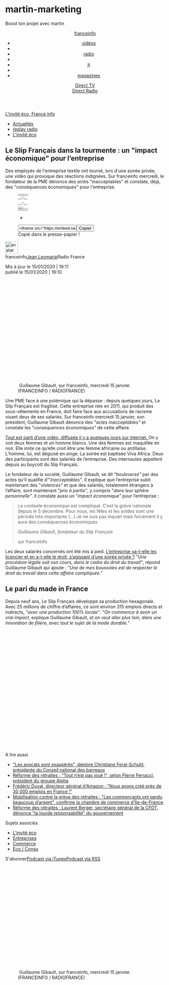 # martin-marketing
Boost ton projet avec martin
<!DOCTYPE html>
<!--[if lt IE 7]>
<html class="no-js ie ie6 lte9 lte8 lte7" lang="fr">
<![endif]-->
<!--[if IE 7]><html class="no-js ie ie7 lte9 lte8 lte7" lang="fr"> 
<![endif]-->
<!--[if IE 8]><html class="no-js ie ie8 lte9 lte8" lang="fr">
<![endif]-->
<!--[if IE 9]>
<html class="no-js ie ie9 lte9" lang="fr">
<![endif]-->
<!--[if gt IE 9]>
<html class="no-js ie" lang="fr">
<![endif]-->
<!--[if !IE]><!--><html class="no-js" lang="fr"> <!--<![endif]--><head><title>Le Slip Français dans la tourmente : un &quot;impact économique&quot; pour l’entreprise</title><meta http-equiv="pragma" content="no-cache" /><meta http-equiv="expires" content="Tue, 22 Feb 2000 12:14:57 GMT" /><meta http-equiv="refresh" content="1799" /><meta property="og:description" content="Des employés de l'entreprise textile ont tourné, lors d'une soirée privée, une vidéo qui provoque des réactions indignées. Sur franceinfo mercredi, le fondateur de la PME dénonce des actes &quot;inacceptables&quot; et constate, déjà, des &quot;conséquences économiques&quot; pour l'entreprise." /><meta property="og:title" content="Le Slip Français dans la tourmente : un &quot;impact économique&quot; pour l’entreprise" /><meta property="og:type" content="article" /><meta property="og:locale" content="fr_FR" /><meta property="og:url" content="https://www.francetvinfo.fr/replay-radio/l-interview-eco/le-slip-francais-dans-la-tourmente-un-impact-economique-pour-lentreprise_3766695.html" /><meta property="fb:app_id" content="212962698777532" /><meta property="og:site_name" content="Franceinfo" /><meta property="og:image" content="https://www.francetvinfo.fr/image/75rsyymfs-32c2/1500/843/20777583.jpg" /><meta property="og:image:width" content="1500" /><meta property="og:image:height" content="843" /><meta property="og:image:alt" content="&amp;nbsp;Guillaume Gibault, sur franceinfo, mercredi 15 janvier. (FRANCEINFO / RADIOFRANCE)" /><meta property="article:published_time" content="2020-01-15T19:10:05+01:00" /><meta property="article:modified_time" content="2020-01-15T19:11:48+01:00" /><meta property="article:tag" content="Eco / Conso" /><meta property="article:tag" content="Commerce" /><meta property="article:tag" content="Entreprises" /><meta property="twitter:card" content="summary" /><meta property="twitter:url" content="https://www.francetvinfo.fr/replay-radio/l-interview-eco/le-slip-francais-dans-la-tourmente-un-impact-economique-pour-lentreprise_3766695.html" /><meta property="twitter:title" content="Le Slip Français dans la tourmente : un &quot;impact économique&quot; pour l’entreprise" /><meta property="twitter:description" content="Des employés de l'entreprise textile ont tourné, lors d'une soirée privée, une vidéo qui provoque des réactions indignées. Sur franceinfo mercredi, le fondateur de la PME dénonce des actes &quot;inacceptables&quot; et constate, déjà, des &quot;conséquences économiques&quot; pour l'entreprise." /><meta property="twitter:image" content="https://www.francetvinfo.fr/image/75rsyymfs-ef15/908/510/20777583.jpg" /><meta property="twitter:site" content="@franceinfo" /><meta property="twitter:app:id:iphone" content="id348684697" /><meta property="twitter:app:id:googleplay" content="fr.francetv.apps.info" /><meta name="description" content="Des employés de l'entreprise textile ont tourné, lors d'une soirée privée, une vidéo qui provoque des réactions indignées. Sur franceinfo mercredi, le fondateur de la PME dénonce des actes &quot;inacceptables&quot; et constate, déjà, des &quot;conséquences économiques&quot; pour l'entreprise." /><meta name="robots" content="noarchive" />  <script>var myHash='',queryString=document.location.search;var xtref=document.referrer.replace(/[<>]/g,'').replace(/&/g,'$');myHash='xtref='+((''!=xtref)?xtref:'acc_dir');if(document.location.search&&(new RegExp("xtor=([^&]+)")).test(document.location.search)){var xtor=(new RegExp("xtor=([^&]+)")).exec(document.location.search);if(xtor){myHash=((myHash!='')?'&':'')+'xtor='+xtor[1]} console.log('document.location.search',document.location.search);var queryString=document.location.search.replace(xtor[0],'');console.log("queryString",queryString);}
myHash=(document.location.hash!='')?document.location.hash+((myHash!='')?'&'+myHash:''):'#'+myHash;(function(mobileUri){var isIpad=navigator.userAgent.match(/iPad/i)!=null,isMobile="undefined"!==typeof window.screen&&"undefined"!==typeof window.screen.width&&(768>=window.screen.width);if(isMobile&&!isIpad){window.location.href="//"+window.location.hostname.replace("www","mobile")+mobileUri}})(("/replay-radio/l-interview-eco/le-slip-francais-dans-la-tourmente-un-impact-economique-pour-lentreprise_3766695.html"+queryString+myHash));</script> <!--[if IE]><meta http-equiv="X-UA-Compatible" content="IE=edge" /><![endif]--><meta name="googlebot" content="max-snippet:300, max-image-preview:large, max-video-preview:3"><meta name="google-play-app" content="app-id=fr.francetv.apps.info"><meta name="apple-itunes-app" content="app-id=348684697" /><meta property="fb:pages" content="135112586936434" /><meta name="apple-mobile-web-app-capable" content="yes"><meta name="mobile-web-app-capable" content="yes"><link rel="apple-touch-icon" href="/skin/dist/mobile/img/pwa/launcher-57x57-e3a1c5989b.png" /><link rel="apple-touch-icon" sizes="76x76" href="/skin/dist/mobile/img/pwa/launcher-76x76-832d6cb324.png" /><link rel="apple-touch-icon" sizes="120x120" href="/skin/dist/mobile/img/pwa/launcher-120x120-ab7ecb631f.png" /><link rel="apple-touch-icon" sizes="152x152" href="/skin/dist/mobile/img/pwa/launcher-152x152-515b549801.png" /><link rel="apple-touch-icon" sizes="167x167" href="/skin/dist/mobile/img/pwa/launcher-167x167-20c362ce59.png" /><link rel="apple-touch-icon" sizes="180x180" href="/skin/dist/mobile/img/pwa/launcher-180x180-691416802f.png" /><link rel="mask-icon" href="/skin/dist/mobile/img/pwa/safari-pinned-tab-ff298684f2.svg" color="#FFC300" /><meta name="theme-color" content="#FFFFFF"><link rel="manifest" href="/manifest.webmanifest"><meta name="msapplication-TileColor" content="#414141"><meta name="msapplication-TileImage" content="/skin/dist/www/img/icn/ms/mstile-144x144-0f90c23d06.png"><meta name="msapplication-config" content="/skin/dist/www/img/icn/ms/browserconfig-251aa25ce8.xml" /><link rel="dns-prefetch" href="https://logs1238.xiti.com"><link rel="dns-prefetch" href="https://static.chartbeat.com"><link rel="dns-prefetch" href="https://a248.e.akamai.net"><link rel="alternate" href="android-app://fr.francetv.apps.info/http/francetvinfo/article/3766695" /><meta name="viewport" content="width=1240, maximum-scale=0.9"><link rel="alternate" href="https://mobile.francetvinfo.fr/replay-radio/l-interview-eco/le-slip-francais-dans-la-tourmente-un-impact-economique-pour-lentreprise_3766695.html" media="only screen and (max-width: 680px)"><link href="/skin/www/img/favicon/favicon.ico" rel="icon" type="image/png" /><link href="/skin/dist/www/css/website-style-766a77a495.css" media="screen" rel="stylesheet" type="text/css" /><link href="https://www.francetvinfo.fr/replay-radio/l-interview-eco/le-slip-francais-dans-la-tourmente-un-impact-economique-pour-lentreprise_3766695.html" rel="canonical" /><link href="/skin/dist/www/css/common/right-column-81763f9612.css" media="screen" rel="stylesheet" type="text/css" /><link href="/skin/dist/www/css/common/share-143d50bfd3.css" media="screen" rel="stylesheet" type="text/css" /><link href="https://www.francetvinfo.fr/image/75rsyymfs-ef15/908/510/20777583.jpg" rel="image_src" /><link href="/skin/dist/www/css/libs/player-france-info/player-cf94864ffa.min.css" media="screen" rel="stylesheet" type="text/css" /><link href="/skin/dist/www/css/content/global-29f2aaebc1.css" media="screen" rel="stylesheet" type="text/css" /><link href="/skin/dist/www/css/content/audio-2733ba56ba.css" media="screen" rel="stylesheet" type="text/css" /><link href="/skin/dist/www/css/header/header-aeda23ea7c.css" media="screen" rel="stylesheet" type="text/css" /><link href="/skin/dist/www/css/header/simpleHeader-61ef25158e.css" media="screen" rel="stylesheet" type="text/css" /><link href="/skin/dist/www/css/header/metanav-cab3daf7d2.css" media="screen" rel="stylesheet" type="text/css" /><link href="/skin/dist/www/css/marketing/footer_v1-0-25-90dd4a9ead.min.css" media="screen" rel="stylesheet" type="text/css" /><link
href="/skin/dist/www/css/footer/footer-2214fbcec6.css" media="screen" rel="stylesheet" type="text/css" /><link href="https://mobile.francetvinfo.fr/replay-radio/l-interview-eco/le-slip-francais-dans-la-tourmente-un-impact-economique-pour-lentreprise_3766695.amp" rel="amphtml" /><link href="/skin/dist/www/css/common/breaking-news-31b95f3a32.css" media="screen" rel="stylesheet" type="text/css" /><link href="/skin/dist/www/css/common/web-push-banner-3764e6d196.css" media="screen" rel="stylesheet" type="text/css" /> <script>(function(){("undefined"===typeof FTVi)&&(FTVi={});("undefined"===typeof FTVi.Sw)&&(FTVi.Sw={});var FTVI_PREFIX='franceinfo';var FTVI_SUFFIX='v1';FTVi.Sw.caches={recurrent:FTVI_PREFIX+'-recurrent-'+FTVI_SUFFIX,other:FTVI_PREFIX+'-other-'+FTVI_SUFFIX,history:FTVI_PREFIX+'-history-'+FTVI_SUFFIX,pages:FTVI_PREFIX+'-pages-'+FTVI_SUFFIX,pagesData:FTVI_PREFIX+'-pages-data-'+FTVI_SUFFIX,thumbnails:FTVI_PREFIX+'-thumbnails-'+FTVI_SUFFIX};FTVi.Sw.sendServiceWorkerMessage=_sendServiceWorkerMessage;if('serviceWorker'in navigator){navigator.serviceWorker.register('/sw-www.js',{scope:'/',updateViaCache:'all'}).then(function(reg){console.log('SW registered');return reg.update();}).then(function(){console.log('SW updated');return navigator.serviceWorker.ready;}).catch(function(error){console.error('Registration failed',error);});} function _sendServiceWorkerMessage(mAction,mData){if('serviceWorker'in navigator){return navigator.serviceWorker.ready.then(function(){return new Promise(function(resolve,reject){var msg_chan=new MessageChannel();msg_chan.port1.onmessage=function(event){if(event.data.error){reject(event.data.error);}else{resolve(event.data);}};if(navigator.serviceWorker.controller){return navigator.serviceWorker.controller.postMessage({action:mAction,data:mData},[msg_chan.port2]);}});});}else{return Promise.reject(new Error('_sendServiceWorkerMessage: SW not supported'));}} window.addEventListener('beforeinstallprompt',function(e){var lastTrackingPart=(FTVi&&FTVi.Content&&FTVi.Content.id)||window.location.pathname;if(typeof xt_click!=='undefined'){xt_click(this,'C','1','add-to-homescreen::print-ad::'+lastTrackingPart,'N');} e.userChoice.then(function(choiceResult){if(typeof xt_click!=='undefined'){if(choiceResult.outcome==='dismissed'){xt_click(this,'C','1','add-to-homescreen::nok-decline::'+lastTrackingPart,'N');}else{xt_click(this,'C','1','add-to-homescreen::ok-validate::'+lastTrackingPart,'N');}}});});})();</script>  <script type="text/javascript">!function(n,t,c,e,u){function r(n){try{f=n(u)}catch(n){return h=n,void i(p,n)}i(s,f)}function i(n,t){for(var c=0;c<n.length;c++)d(n[c],t);}function o(n,t){return n&&(f?d(n,f):s.push(n)),t&&(h?d(t,h):p.push(t)),l}function a(n){return o(!1,n)}function d(t,c){n.setTimeout(function(){t(c)},0)}var f,h,s=[],p=[],l={then:o,catch:a,_setup:r};n[e]=l;var v=t.createElement("script");v.src=c,v.async=!0,v.id="_uasdk",v.rel=e,t.head.appendChild(v)}(window,document,'https://web-sdk.urbanairship.com/notify/v1/ua-sdk.min.js','UA',{appKey:'i83pwt7NRzuYBxfwhb8ymw',token:'MTppODNwd3Q3TlJ6dVlCeGZ3aGI4eW13OlJfbExZaUhZZVhzQlE4N2FVRF9FcWRUY0NSN0FiTnZBYU1UdTl2N1ZhU00',vapidPublicKey:'BCZJRhweC7ACi3s60mo3I66jhq3d8Pqy2WysPOxBlXqwewwWJGqsuFJB5u-RXABN1TgXdlObUYxevH3tfL3uEWM=',websitePushId:'web.fr.franceinfo.prod',workerUrl:'/sw-www.js',});document.addEventListener('FTVi::ready',function(){UA.then(function(sdk){console.log('ua ready');sdk.addEventListener('push',function(ev){console.log('push ev',ev);console.log('push ev.push',ev.push);var libelle=(typeof ev!=='undefined'&&typeof ev.push!=='undefined'&&typeof ev.push.action!=='undefined')?FTVi.Tools.getSlugfromHref(ev.push.action['^d_a']):'other';if(typeof xt_click!=='undefined'){xt_click(this,'C','30','push-desktop::push-notification::'+libelle,'A');}})})});</script>  <script>function CustomEvent(event,params){params=params||{bubbles:false,cancelable:false,detail:undefined};var evt=document.createEvent('CustomEvent');evt.initCustomEvent(event,params.bubbles,params.cancelable,params.detail);return evt;}</script>   <script type="application/ld+json">{"@context":"http:\/\/schema.org","@type":"NewsArticle","headline":"Le Slip Fran\u00e7ais dans la tourmente\u00a0: un \"impact \u00e9conomique\" pour l\u2019entreprise","mainEntityOfPage":{"@type":"WebPage","@id":"https:\/\/www.francetvinfo.fr\/replay-radio\/l-interview-eco\/le-slip-francais-dans-la-tourmente-un-impact-economique-pour-lentreprise_3766695.html"},"image":{"@type":"ImageObject","url":"https:\/\/www.francetvinfo.fr\/image\/75rsyymfs-15a4\/1200\/450\/20777591.jpg","contentUrl":"https:\/\/www.francetvinfo.fr\/image\/75rsyymfs-15a4\/1200\/450\/20777591.jpg","width":{"@type":"QuantitativeValue","value":1200},"height":{"@type":"QuantitativeValue","value":450},"name":"&nbsp;Guillaume Gibault, sur franceinfo, mercredi 15 janvier.","author":"FRANCEINFO \/ RADIOFRANCE","datePublished":"2020-01-15T19:10:05+0100","exifData":[{"@type":"PropertyValue","name":"width","value":1657},{"@type":"PropertyValue","name":"height","value":865}]},"audio":{"@type":"AudioObject","name":"L'invit\u00e9 \u00e9co du mercredi 15 janvier 2020","duration":"PT07M30S","contentUrl":"https:\/\/media.radiofrance-podcast.net\/podcast09\/14072-15.01.2020-ITEMA_22255256-0.mp3","encodingFormat":"mp3","thumbnailUrl":"https:\/\/www.francetvinfo.fr\/image\/75rsyymfs-15a4\/1200\/450\/20777591.jpg","image":{"@type":"ImageObject","url":"https:\/\/www.francetvinfo.fr\/image\/75rsyymfs-15a4\/1200\/450\/20777591.jpg","contentUrl":"https:\/\/www.francetvinfo.fr\/image\/75rsyymfs-15a4\/1200\/450\/20777591.jpg","width":{"@type":"QuantitativeValue","value":1200},"height":{"@type":"QuantitativeValue","value":450},"name":"&nbsp;Guillaume Gibault, sur franceinfo, mercredi 15 janvier.","author":"FRANCEINFO \/ RADIOFRANCE","datePublished":"2020-01-15T19:10:05+0100","exifData":[{"@type":"PropertyValue","name":"width","value":1657},{"@type":"PropertyValue","name":"height","value":865}]}},"author":[{"@type":"Person","jobTitle":"journaliste","givenName":"France ","familyName":"Info","name":"franceinfo","image":{"@type":"ImageObject","url":"\/skin\/dist\/www\/img\/avatar\/francetv-info-f3891f72e2.png","contentUrl":"\/skin\/dist\/www\/img\/avatar\/francetv-info-f3891f72e2.png","width":{"@type":"QuantitativeValue","value":120},"height":{"@type":"QuantitativeValue","value":120}}},{"@type":"Person","jobTitle":"journaliste","givenName":"Jean ","familyName":"Leymarie","name":"Jean Leymarie"}],"keywords":"Eco \/ Conso, Commerce, Entreprises","wordcount":385,"url":"https:\/\/www.francetvinfo.fr\/replay-radio\/l-interview-eco\/le-slip-francais-dans-la-tourmente-un-impact-economique-pour-lentreprise_3766695.html","datePublished":"2020-01-15T19:10:05+0100","dateModified":"2020-01-15T19:11:48+0100","description":"Des employ\u00e9s de l'entreprise textile ont tourn\u00e9, lors d'une soir\u00e9e priv\u00e9e, une vid\u00e9o qui provoque des r\u00e9actions indign\u00e9es. Sur franceinfo mercredi, le fondateur de la PME d\u00e9nonce des actes \"inacceptables\" et constate, d\u00e9j\u00e0, des \"cons\u00e9quences \u00e9conomiques\" pour l'entreprise.","articleBody":"Une PME face \u00e0 une pol\u00e9mique qui la d\u00e9passe : depuis quelques jours, Le Slip Fran\u00e7ais est fragilis\u00e9. Cette entreprise n\u00e9e en 2011, qui produit des sous-v\u00eatements en France, doit faire face aux accusations de racisme visant deux de ses salari\u00e9s. Sur franceinfo mercredi 15 janvier, son pr\u00e9sident, Guillaume Gibault d\u00e9nonce des \"actes inacceptables\"\u00a0et constate les \"cons\u00e9quences \u00e9conomiques\"\u00a0de cette affaire.Tout est parti d\u2019une vid\u00e9o, diffus\u00e9e il y a quelques jours sur internet. On y voit deux femmes et un homme blancs. Une des femmes est maquill\u00e9e en noir. Elle imite ce qu\u2019elle croit \u00eatre une femme africaine ou antillaise. L\u2019homme, lui, est d\u00e9guis\u00e9 en singe. La soir\u00e9e est baptis\u00e9e Viva Africa. Deux des participants sont des salari\u00e9s de l\u2019entreprise. Des internautes appellent depuis au boycott du Slip Fran\u00e7ais. \u00a0Le fondateur de la soci\u00e9t\u00e9, Guillaume Gibault, se dit \"boulevers\u00e9\"\u00a0par des actes qu\u2019il qualifie d\u2019\"inacceptables\". Il explique que l\u2019entreprise subit maintenant des \"violences\"\u00a0et que des salari\u00e9s, totalement \u00e9trangers \u00e0 l\u2019affaire, sont maintenant \"pris \u00e0 partie\", y compris \"dans leur sph\u00e8re personnelle\". Il constate aussi un \"impact \u00e9conomique\"\u00a0pour l\u2019entreprise\u00a0:\u00a0Le contexte \u00e9conomique est compliqu\u00e9. C\u2019est la gr\u00e8ve nationale depuis le 5 d\u00e9cembre. Pour nous, les f\u00eates et les soldes sont une p\u00e9riode tr\u00e8s importante (\u2026) Je ne suis pas inquiet mais forc\u00e9ment il y aura des cons\u00e9quences \u00e9conomiquesGuillaume Gibault, fondateur du Slip Fran\u00e7aissur franceinfoLes deux salari\u00e9s concern\u00e9s ont \u00e9t\u00e9 mis \u00e0 pied. L\u2019entreprise va-t-elle les licencier et en a-t-elle le droit, s\u2019agissant d\u2019une soir\u00e9e priv\u00e9e\u00a0? \"Une proc\u00e9dure l\u00e9gale suit son cours, dans le cadre du droit du travail\", r\u00e9pond Guillaume Gibault qui ajoute\u00a0: \"Une de mes boussoles est de respecter le droit du travail dans cette affaire compliqu\u00e9e.\"Le pari du made in France \u00a0Depuis neuf ans, Le Slip Fran\u00e7ais d\u00e9veloppe sa production hexagonale. Avec 25\u00a0millions de chiffre d\u2019affaires, ce sont environ 315\u00a0emplois directs et indirects, \"avec une production 100% locale\". \"On commence \u00e0 avoir un vrai impact, explique Guillaume Gibault,\u00a0et on veut aller plus loin, dans une innovation de fili\u00e8re, avec tout le sujet de la mode durable.\"\u00a0","publisher":{"@type":"Organization","name":"Franceinfo","logo":{"@type":"ImageObject","url":"https:\/\/www.francetvinfo.fr\/skin\/www\/img\/lgo\/logo.png","contentUrl":"https:\/\/www.francetvinfo.fr\/skin\/www\/img\/lgo\/logo.png","width":{"@type":"QuantitativeValue","value":297},"height":{"@type":"QuantitativeValue","value":45}},"sameAs":["https:\/\/www.facebook.com\/franceinfo","https:\/\/twitter.com\/franceinfo","https:\/\/www.youtube.com\/user\/franceinfo","https:\/\/www.instagram.com\/franceinfo\/","https:\/\/www.snapchat.com\/add\/franceinfo"]}}</script> </head><body
id="article"><nav class="metanav"></nav><header id="pageHeader" class="miniHeader"><div class="container clearfix"><a class="fleft logo" 				onclick="FTVi.countClick('header::logo');" 				href="/">franceinfo</a><div class="fright"><nav id="contentMenu" role="navigation"><ul><li><a onclick="FTVi.countClick('header::videos');"             href="/images/videos/">vidéos</a></li><li class="separator" aria-hidden="true"></li><li><a onclick="FTVi.countClick('header::radio');"             href="/replay-radio/">radio</a></li><li class="separator" aria-hidden="true"></li><li><a onclick="FTVi.countClick('header::jt');"   					href="/replay-jt/">jt</a></li><li class="separator" aria-hidden="true"></li><li><a onclick="FTVi.countClick('header::magazine');"   					href="/replay-magazine/">magazines</a></li></ul></nav><section class="direct-tv"><a onclick="FTVi.countClick('header::direct-tv');" href="/en-direct/tv.html"><i></i><span>Direct TV</span></a></section><section class="direct-radio"><a onclick="FTVi.countClick('header::direct-radio');" href="/en-direct/radio.html"><i></i><span>Direct Radio</span></a></section><section class="menu"><i class="chevron"></i></section></div></div><nav id="topMenu" role="navigation" class="" style="display:none;"><ul><li class="home"><a href="/" onclick="FTVi.countClick('header::nav::accueil');">Accueil</a></li><li id="menu-politique" class="has-submenu"><a href="/politique/" onclick="FTVi.countClick('header::nav::politique');">politique</a></li><li id="menu-faits-divers" class="has-submenu"><a href="/faits-divers/" onclick="FTVi.countClick('header::nav::faits-divers');">faits-divers</a></li><li id="menu-societe" class="has-submenu"><a href="/societe/" onclick="FTVi.countClick('header::nav::societe');">société</a></li><li id="menu-economie" class="has-submenu"><a href="/economie/" onclick="FTVi.countClick('header::nav::eco-conso');">éco/conso</a></li><li id="menu-monde" class="has-submenu"><a href="/monde/" onclick="FTVi.countClick('header::nav::monde');">monde</a></li><li id="menu-culture" class="has-submenu"><a href="/culture/" onclick="FTVi.countClick('header::nav::culture');">culture</a></li><li id="menu-sports" class="has-submenu"><a href="/sports/" onclick="FTVi.countClick('header::nav::sports');">sports</a></li><li id="menu-sante" class="has-submenu"><a href="/sante/" onclick="FTVi.countClick('header::nav::sante');">santé</a></li><li id="menu-sciences" class="has-submenu"><a href="/sciences/" onclick="FTVi.countClick('header::nav::sciences');">sciences</a></li><li id="menu-internet" class="has-submenu"><a href="/internet/" onclick="FTVi.countClick('header::nav::tech-web');">tech/web</a></li><li id="menu-monde-environnement" class="has-submenu"><a href="/monde/environnement/" onclick="FTVi.countClick('header::nav::environnement');">environnement</a></li><li id="menu-meteo" class="has-submenu"><a href="/meteo/" onclick="FTVi.countClick('header::nav::meteo');">météo</a></li><li id="menu-vrai-ou-fake" class="has-submenu"><a href="/vrai-ou-fake/" onclick="FTVi.countClick('header::nav::vrai-ou-fake');">vrai ou fake</a></li><li id="menu-en-direct"><a href="/en-direct/" onclick="FTVi.countClick('header::nav::en-direct');">Le live</a></li></ul></nav></header> <script>document.addEventListener('FTVi::ready',function(){FTVi.Html.genererNav();});</script> <script>document.addEventListener('FTVi::ready',function(){$('#pageHeader .menu').click(function(){$('#topMenu').slideToggle('slow',function(){});$('#pageHeader .menu').toggleClass('open');});});</script> <script>document.addEventListener('FTVi::ready',function(){FTVi.Conf.setContent({type:"audio",id:3766695,title:"Le Slip Français dans la tourmente : un \"impact économique\" pour l’entreprise",otherTitle:"",author:"franceinfo, Jean Leymarie, 6, 6-1",topics:"Eco / Conso, Commerce, Entreprises"});});</script> <a href="/replay-radio/l-interview-eco/"><span id="sub-header" class="header-magazine hd-l-interview-eco">L'invité éco, France info</span></a><div class="pub-gigaban" id="dfp_top"></div> <script>(function(){var marginByClass={'pub-gigaban':'30px auto 25px auto','pub-pave':'0px 0px 30px 0px'};var pubBlock=document.getElementById('dfp_top');var loopNumber=0;var timer=setInterval(function(){var stopLoop=(loopNumber>=5);if(pubBlock.clientHeight>=20){pubBlock.style.margin=marginByClass[pubBlock.className];pubBlock.insertAdjacentHTML('beforeend','<span class="icn_pub"></span>');stopLoop=true;}
if(stopLoop){clearInterval(timer);} loopNumber++;},500);})();</script><div class="container content"><nav class="breadcrumb"><ul><li><a href="/"  onclick="FTVi.countClick('breadcrumb');"  >Actualités</a></li><li><a href="/replay-radio/"  onclick="FTVi.countClick('breadcrumb');"  >replay radio</a></li><li><a href="/replay-radio/l-interview-eco/"  onclick="FTVi.countClick('breadcrumb');"  >L'invité éco</a></li></ul></nav> <script type="application/ld+json">{"@context":"http:\/\/schema.org","@type":"BreadcrumbList","itemListElement":[{"@type":"ListItem","position":1,"item":{"@id":"https:\/\/www.francetvinfo.fr\/replay-radio","name":"replay radio"}},{"@type":"ListItem","position":2,"item":{"@id":"https:\/\/www.francetvinfo.fr\/replay-radio\/l-interview-eco","name":"L'invit\u00e9 \u00e9co"}}]}</script> <article class="content-audio"><h1>Le Slip Français dans la tourmente : un "impact économique" pour l’entreprise</h1><p class="chapo" >Des employés de l'entreprise textile ont tourné, lors d'une soirée privée, une vidéo qui provoque des réactions indignées. Sur franceinfo mercredi, le fondateur de la PME dénonce des actes "inacceptables" et constate, déjà, des "conséquences économiques" pour l'entreprise.</p><div class="left-wrapper"><figure><div class="audio-player-container audio-playerinline-container"><div class="player-wrapper"><div id="player-audio-id-5e21e05765989" class="player-selector" data-start-time="1579107090"               data-end-time="1579107540"               data-emission-business-reference="22955"               data-expression-uuid="281e0236-28f5-4536-a520-aa442a27e94c"               data-diffusion-path="https://www.francetvinfo.fr/replay-radio/l-interview-eco/le-slip-francais-dans-la-tourmente-un-impact-economique-pour-lentreprise_3766695.html" data-emission-title="L&#039;invité éco" data-diffusion-title="Le Slip Français dans la tourmente : un &quot;impact économique&quot; pour l’entreprise" data-clip-type="reecoute" data-url="https://media.radiofrance-podcast.net/podcast09/14072-15.01.2020-ITEMA_22255256-0.mp3" data-is-aod="1" ></div></div><div class="audio-player-bar"><div class="audio-playercomponent"><div class="audio-spinner hidden"></div><button class="audio-play-cta" title="Lecture"></button><button class="audio-pause-cta hidden" title="Pause"></button></div><div class=audio-wrapper-component><div class="audio-playercomponent audio-time-elapsed">--'--</div><div class="audio-playercomponent"><div class="audio-progress-bar"><div class="audio-bar"><div href="" class="audio-handler"></div></div></div></div><div class="audio-playercomponent remaining-time audio-time-remaining">--'--</div></div><div class="audio-playercomponent audio-sharer-action"><div class="module volume"><button class="audio-updown"><span class="icon-updown"></span></button><div class="menu"><div class="pit"><div class="bar"></div></div><button type="button" class="deactivate-sound" title="Désactiver le son"><span class="icon-mute"></span></button><button type="button" class="activate-sound hidden" title="Activer le son"><span class="icon-unmute"></span></button></div></div><ul class="audio-share"><li class="audio-share-link"><span class="audio-switch" title="Exporter le direct"></span></li></ul></div></div><div class="copy-player"><div class="copy-player-content"><input title="Copier l'iframe" class="player-share-input" value='<iframe src="https://embed.radiofrance.fr/franceinfo/player/direct" width="530" height="100%" frameborder="0" scrolling="no"></iframe>' /><button class="copy-player-btn" data-clipboard-target=".player-share-input">Copier</button><span class="close audio-share-close"></span><div class="tooltip"><span class="tooltiptext">Copié dans le presse-papier !</span></div></div></div></div> <script>window.xtcoreScriptLocation="/skin/www/js/libs/xiti/4.5.8/xtcore.js";document.addEventListener('lazyloadlight::ready',function(){FTVi.lazyLoadLight([FTVi.Conf.playerFranceInfo.js],function(){window.PlayerParameters.init({name:xtpage,xtsite:xtsite,xtn2:xtn2,xitiLocalisation:'int'});});});</script> </figure><aside class="col-left"><div
class="author-wrapper"><span class="avatar"><img src="/skin/dist/www/img/avatar/francetv-info-f3891f72e2.png" alt="avatar" width="40" height="40" border="0" class="avatar"></span><div class="authors-list"><span class="author">franceinfo</span><a onclick="FTVi.countClick('author');" href="/journaliste/jean-leymarie" class="author" target="_self" >Jean Leymarie</a><span class="group">Radio France</span></div></div><p class="publish-date"> Mis à jour le <time datetime="2020-01-15T19:11:48+01:00">15/01/2020 | 19:11</time><br>publié le <time datetime="2020-01-15T19:10:05+01:00">15/01/2020 | 19:10</time></p></aside><div id="col-middle" class="text"><figure id="image_3594089"><img botag="CMS-IMAGE_3594089" src="data:image/gif;base64,R0lGODlhAQABAAAAACH5BAEKAAEALAAAAAABAAEAAAICTAEAOw==" alt="&amp;nbsp;Guillaume Gibault, sur franceinfo, mercredi 15 janvier." title=" Guillaume Gibault, sur franceinfo, mercredi 15 janvier. | FRANCEINFO / RADIOFRANCE" class="b-lazy" width="580px" height="326px" data-src="/image/75rsyymfs-7476/580/326/20777589.jpg"><figcaption>&nbsp;Guillaume Gibault, sur franceinfo, mercredi 15 janvier. (FRANCEINFO / RADIOFRANCE)</figcaption></figure><p>Une PME face à une polémique qui la dépasse : depuis quelques jours, Le Slip Français est fragilisé. Cette entreprise née en 2011, qui produit des sous-vêtements en France, doit faire face aux accusations de racisme visant deux de ses salariés. Sur franceinfo mercredi 15 janvier, son président, Guillaume Gibault dénonce des "<i>actes inacceptables"&nbsp;</i>et constate les "<i>conséquences économiques"</i>&nbsp;de cette affaire.</p><p><a href="https://www.francetvinfo.fr/internet/reseaux-sociaux/une-video-montrant-des-employes-du-slip-francais-grimes-en-noir-suscite-l-indignation_3769807.html">Tout est parti d’une vidéo, diffusée il y a quelques jours sur internet. </a>On y voit deux femmes et un homme blancs. Une des femmes est maquillée en noir. Elle imite ce qu’elle croit être une femme africaine ou antillaise. L’homme, lui, est déguisé en singe. La soirée est baptisée Viva Africa. Deux des participants sont des salariés de l’entreprise. Des internautes appellent depuis au boycott du Slip Français. &nbsp;</p><p>Le fondateur de la société, Guillaume Gibault, se dit "<i>bouleversé"&nbsp;</i>par des actes qu’il qualifie d’"<i>inacceptables"</i>. Il explique que l’entreprise subit maintenant des "<em>violences"</em>&nbsp;et que des salariés, totalement étrangers à l’affaire, sont maintenant "<em>pris à partie"</em>, y compris "<em>dans leur sphère personnelle"</em>. Il constate aussi un "<i>impact économique"</i>&nbsp;pour l’entreprise&nbsp;:&nbsp;</p><blockquote class="ftvi_content_quote"><p class="ftvi_citation_quote">Le contexte économique est compliqué. C’est la grève nationale depuis le 5 décembre. Pour nous, les fêtes et les soldes sont une période très importante (…) Je ne suis pas inquiet mais forcément il y aura des conséquences économiques</p><div><cite class="ftvi_citation_author">Guillaume Gibault, fondateur du Slip Français</cite><p class="ftvi_citation_source">sur franceinfo</p></div></blockquote><p>Les deux salariés concernés ont été mis à pied. <a href="/replay-radio/c-est-mon-boulot/video-de-blackface-un-employeur-peut-il-sanctionner-un-salarie-pour-ce-qu-il-fait-dans-la-vie-privee_3758297.html">L’entreprise va-t-elle les licencier et en a-t-elle le droit, s’agissant d’une soirée privée&nbsp;?</a> "<i>Une procédure légale suit son cours, dans le cadre du droit du travail"</i>, répond Guillaume Gibault qui ajoute&nbsp;: "<i>Une de mes boussoles est de respecter le droit du travail dans cette affaire compliquée."</i></p><h2 class="subheader">Le pari du made in France &nbsp;</h2><p>Depuis neuf ans, Le Slip Français développe sa production hexagonale. Avec 25&nbsp;millions de chiffre d’affaires, ce sont environ 315&nbsp;emplois directs et indirects, "<i>avec une production 100% locale"</i>. "<i>On commence à avoir un vrai impact</i>, explique Guillaume Gibault,&nbsp;<i>et on veut aller plus loin, dans une innovation de filière, avec tout le sujet de la mode durable."&nbsp;</i></p><p><iframe
frameborder="0" width="100%" height="370" src="data:image/gif;base64,R0lGODlhAQABAAAAACH5BAEKAAEALAAAAAABAAEAAAICTAEAOw==" data-src="https://www.dailymotion.com/embed/video/x7qlo1h" class="b-lazy" allowfullscreen="" allow="autoplay"></iframe></p><aside class="a-lire-aussi"><span class="title">A lire aussi</span><ul><li><a href="/replay-radio/l-interview-eco/les-avocats-sont-exasperes-deplore-christiane-feral-schuhl-presidente-du-conseil-national-des-barreaux_3767393.html" onclick="FTVi.countClick('a-lire-aussi::le-slip-francais-dans-la-tourmente-un-impact-economique-pour-lentreprise_3766695::les-avocats-sont-exasperes-deplore-christiane-feral-schuhl-presidente-du-conseil-national-des-barreaux_3767393')">"Les avocats sont exaspérés", déplore Christiane Feral-Schuhl, présidente du Conseil national des barreaux</a></li><li><a href="/replay-radio/l-interview-eco/reforme-des-retraites-tout-nest-pas-joue-selon-pierre-ferracci-president-du-groupe-alpha_3765579.html" onclick="FTVi.countClick('a-lire-aussi::le-slip-francais-dans-la-tourmente-un-impact-economique-pour-lentreprise_3766695::reforme-des-retraites-tout-nest-pas-joue-selon-pierre-ferracci-president-du-groupe-alpha_3765579')">Réforme des retraites : "Tout n’est pas joué !", selon Pierre Ferracci, président du groupe Alpha</a></li><li><a href="/replay-radio/l-interview-eco/frederic-duval-directeur-general-d-amazon-nous-avons-cree-pres-de-30-000-emplois-en-france_3764479.html" onclick="FTVi.countClick('a-lire-aussi::le-slip-francais-dans-la-tourmente-un-impact-economique-pour-lentreprise_3766695::frederic-duval-directeur-general-d-amazon-nous-avons-cree-pres-de-30-000-emplois-en-france_3764479')">Frédéric Duval, directeur général d'Amazon : "Nous avons créé près de 30 000 emplois en France !"</a></li><li><a href="/replay-radio/l-interview-eco/mobilisation-contre-la-greve-des-retraites-les-commercants-ont-perdu-beaucoup-dargent-confirme-la-chambre-de-commerce-dile-de-france_3760509.html" onclick="FTVi.countClick('a-lire-aussi::le-slip-francais-dans-la-tourmente-un-impact-economique-pour-lentreprise_3766695::mobilisation-contre-la-greve-des-retraites-les-commercants-ont-perdu-beaucoup-dargent-confirme-la-chambre-de-commerce-dile-de-france_3760509')">Mobilisation contre la grève des retraites : "Les commerçants ont perdu beaucoup d’argent", confirme la chambre de commerce d’Île-de-France</a></li><li><a href="/replay-radio/l-interview-eco/reforme-des-retraites-laurent-berger-secretaire-general-de-la-cfdt-denonce-la-lourde-responsabilite-du-gouvernement_3758289.html" onclick="FTVi.countClick('a-lire-aussi::le-slip-francais-dans-la-tourmente-un-impact-economique-pour-lentreprise_3766695::reforme-des-retraites-laurent-berger-secretaire-general-de-la-cfdt-denonce-la-lourde-responsabilite-du-gouvernement_3758289')">Réforme des retraites : Laurent Berger, secrétaire général de la CFDT, dénonce "la lourde responsabilité" du gouvernement</a></li></ul></aside><aside class="tags"><span class="title">Sujets associés</span><ul><li><a rel="tag" href="/replay-radio/l-interview-eco/"  onclick="FTVi.countClick('taxonomy');" >L'invité éco</a></li><li><a rel="tag" href="/economie/entreprises/"  onclick="FTVi.countClick('taxonomy');" >Entreprises</a></li><li><a rel="tag" href="/economie/commerce/"  onclick="FTVi.countClick('taxonomy');" >Commerce</a></li><li><a rel="tag" href="/economie/"  onclick="FTVi.countClick('taxonomy');" >Eco / Conso</a></li></ul></aside></div></div><aside id="rightColumn" class="col-right"><div id="rightColumn_0"><div class="pub-pave" id="dfp_middle"></div> <script>(function(){var marginByClass={'pub-gigaban':'30px auto 25px auto','pub-pave':'0px 0px 30px 0px'};var pubBlock=document.getElementById('dfp_middle');var loopNumber=0;var timer=setInterval(function(){var stopLoop=(loopNumber>=5);if(pubBlock.clientHeight>=20){pubBlock.style.margin=marginByClass[pubBlock.className];pubBlock.insertAdjacentHTML('beforeend','<span class="icn_pub"></span>');stopLoop=true;} if(stopLoop){clearInterval(timer);} loopNumber++;},500);})();</script></div><div id="rightColumn_1"><aside class="franceinfo-links">
<span class="header">S'abonner</span><a class="btn itunes" target="_blank" href="https://itunes.apple.com/fr/podcast/linterview-eco/id915034892?mt=2&uo=4"><i></i>Podcast via iTunes</a><a class="btn rss" href="http://radiofrance-podcast.net/podcast09/rss_14072.xml"><i></i>Podcast via RSS</a></aside></div></aside> <script>document.addEventListener('FTVi::ready',function(){window.onAreaVisible($('.container .col-right, #rightColumn'),function(){FTVi.RightColumn.loadBlocks([{"action":["block-pub","right-column","www",{"position":"middle"}]},{"action":["block-program-social-franceinfo","taxonomy","www",{"parameters":"{\"podcast\":\"http:\\\/\\\/radiofrance-podcast.net\\\/podcast09\\\/rss_14072.xml\",\"itune\":\"https:\\\/\\\/itunes.apple.com\\\/fr\\\/podcast\\\/linterview-eco\\\/id915034892?mt=2&uo=4\",\"presenter\":\"Jean Leymarie\",\"schedule\":\"Du lundi au vendredi \\u00e0 17h51\",\"capsuleFormatter\":{\"name\":\"byDiffusion\"},\"persister\":{\"name\":\"diffusion\"},\"provider\":{\"name\":\"diffusion\",\"importer\":{\"name\":\"default\",\"showId\":\"67ebcfd4-b410-44e8-84d0-faf1f06cf2ad\",\"streamUrl\":\"https:\\\/\\\/api.radiofrance.fr\\\/v1\\\/shows\\\/67ebcfd4-b410-44e8-84d0-faf1f06cf2ad\\\/diffusions?include=steps&include=manifestations&page[limit]=14\",\"headers\":[{\"X-Token\":\"34584568-c091-42d1-954e-570ddc06fda5\"}],\"parser\":{\"name\":\"diffusion\"}}}}"}]},{"url":"https:\/\/www.francetvinfo.fr\/esi\/www\/content\/block-top-contents\/","callback":"blockTopContents"}],1);},0);});</script> <div id="topCallImage"><figure id="image_3594089"><img botag="CMS-IMAGE_3594089" src="data:image/gif;base64,R0lGODlhAQABAAAAACH5BAEKAAEALAAAAAABAAEAAAICTAEAOw==" alt="&amp;nbsp;Guillaume Gibault, sur franceinfo, mercredi 15 janvier." title=" Guillaume Gibault, sur franceinfo, mercredi 15 janvier. | FRANCEINFO / RADIOFRANCE" class="b-lazy" width="580px" height="326px" data-src="/image/75rsyymfs-7476/580/326/20777589.jpg"><figcaption>&nbsp;Guillaume Gibault, sur franceinfo, mercredi 15 janvier. (FRANCEINFO / RADIOFRANCE)</figcaption></figure></div> <script type="text/javascript">document.getElementById("topCallImage").remove();</script> </article></div> <script>document.addEventListener('FTVi::Content::ready',function(){window.onAreaVisible($('#col-middle'),function(){FTVi.Content.loadAudio();},5);});</script> <div id="fb-root"></div>  <script src="/script/conf.js" defer></script> <script type="text/javascript" src="/skin/dist/www/js/libs/blazy/blazy-44701cfb00.min.js" defer="defer"></script><script type="text/javascript" src="/skin/dist/www/js/libs/jquery/core/jquery_3-3-1-a09e13ee94.min.js" defer="defer"></script><script type="text/javascript" src="/skin/dist/www/js/libs/underscore/underscore-min-543feb1eca.js" defer="defer"></script><script type="text/javascript" src="/skin/dist/www/js/libs/underscore/underscore-object-selectors-88dbbdddbe.js" defer="defer"></script><script type="text/javascript" src="/skin/dist/www/js/libs/onareavisible/onareavisible-72c236886c.min.js" defer="defer"></script><script type="text/javascript" src="/skin/dist/www/js/commun-503d4aee8f.js" defer="defer"></script><script type="text/javascript" src="/skin/dist/www/js/offline-fe47cec46d.js" defer="defer"></script><script type="text/javascript" src="/skin/dist/www/js/common/newsletter-8b17e94187.js" defer="defer"></script><script type="text/javascript" src="/skin/dist/www/js/common/social-b0e22b4dc1.js" defer="defer"></script><script type="text/javascript" src="/skin/dist/www/js/common/popin-2f602daffe.js" defer="defer"></script><script type="text/javascript" src="/skin/dist/www/js/auth-2e7ed16167.js" defer="defer"></script><script type="text/javascript" src="/skin/dist/www/js/libs/marketing/marketing-71ac056888.js" defer="defer"></script><script type="text/javascript" src="/skin/dist/www/js/libs/chartbeat/chartbeat-2283811363.js" defer="defer"></script><script type="text/javascript" src="/skin/dist/www/js/common/load-social-3c3a1411a9.js" defer="defer"></script><script type="text/javascript" src="/skin/dist/www/js/header/metanav-736c48eadc.js" defer="defer"></script><script type="text/javascript" src="/skin/dist/www/js/content/global-b4c10fc60c.js" defer="defer"></script> <div
id="xiti-logo"> <script type="text/javascript">xtnv=document;xtsd="https://logs1238";xtsite="573502";xtn2="27";xtpage="l_interview_eco::le_slip_francais_dans_la_tourmente_un_impact_economique_pour_lentreprise__3766695";xtdi="";xtcustom={"prov_edito":"franceinfo-radio","publish_date":"[2020-01-15 19:10:05]","update_date":"[2020-01-15 19:11:48]","type_content":"content-audio","tag":"[l_interview_eco],[economie],[commerce],[entreprises]","id_content":3766695,"maj_content":"le_slip_francais_dans_la_tourmente_un_impact_economique_pour_lentreprise","nb_caract":2387,"nr":"[6-1]"};</script><script type="text/javascript">(function(){var at=document.createElement('script');at.type='text/javascript';at.defer=true;at.src='/skin/dist/www/js/libs/xiti/4.5.8/xtcore-3b906ca890.js';(document.getElementsByTagName('head')[0]||document.getElementsByTagName('body')[0]||document.getElementsByTagName('script')[0].parentNode).insertBefore(at,null);})();</script> <object><noscript><div id="xiti-logo-noscript"><img width="1" height="1" alt="" src="https://logs1238.xiti.com/hit.xiti?s=573502&s2=27&p=l_interview_eco%3A%3Ale_slip_francais_dans_la_tourmente_un_impact_economique_pour_lentreprise__3766695" ></div></noscript></object></div><script type="text/javascript">var nAgt=navigator.userAgent;var browserName=navigator.appName;var nameOffset;var verOffset;if((verOffset=nAgt.indexOf("OPR/"))!==-1){browserName="Opera";} else if((verOffset=nAgt.indexOf("Opera"))!==-1){browserName="Opera";} else if((verOffset=nAgt.indexOf("MSIE"))!==-1){browserName="Microsoft Internet Explorer";} else if((verOffset=nAgt.indexOf("Chrome"))!==-1){browserName="Chrome";} else if((verOffset=nAgt.indexOf("Safari"))!==-1){browserName="Safari";} else if((verOffset=nAgt.indexOf("Firefox"))!==-1){browserName="Firefox";} else if((nameOffset=nAgt.lastIndexOf(" ")+1)<(verOffset=nAgt.lastIndexOf("/"))){browserName=nAgt.substring(nameOffset,verOffset);if(browserName.toLowerCase()===browserName.toUpperCase()){browserName=navigator.appName;}} var os="Unknown";var clientStrings=[{s:"Windows 10",r:/(Windows 10.0|Windows NT 10.0)/},{s:"Windows 8.1",r:/(Windows 8.1|Windows NT 6.3)/},{s:"Windows 8",r:/(Windows 8|Windows NT 6.2)/},{s:"Windows 7",r:/(Windows 7|Windows NT 6.1)/},{s:"Windows Vista",r:/Windows NT 6.0/},{s:"Windows Server 2003",r:/Windows NT 5.2/},{s:"Windows XP",r:/(Windows NT 5.1|Windows XP)/},{s:"Windows 2000",r:/(Windows NT 5.0|Windows 2000)/},{s:"Windows ME",r:/(Win 9x 4.90|Windows ME)/},{s:"Windows 98",r:/(Windows 98|Win98)/},{s:"Windows 95",r:/(Windows 95|Win95|Windows_95)/},{s:"Windows NT 4.0",r:/(Windows NT 4.0|WinNT4.0|WinNT|Windows NT)/},{s:"Windows CE",r:/Windows CE/},{s:"Windows 3.11",r:/Win16/},{s:"Android",r:/Android/},{s:"Open BSD",r:/OpenBSD/},{s:"Sun OS",r:/SunOS/},{s:"Linux",r:/(Linux|X11)/},{s:"iOS",r:/(iPhone|iPad|iPod)/},{s:"Mac OS X",r:/Mac OS X/},{s:"Mac OS",r:/(MacPPC|MacIntel|Mac_PowerPC|Macintosh)/},{s:"QNX",r:/QNX/},{s:"UNIX",r:/UNIX/},{s:"BeOS",r:/BeOS/},{s:"OS/2",r:/OS\/2/},{s:"Search Bot",r:/(nuhk|Googlebot|Yammybot|Openbot|Slurp|MSNBot|Ask Jeeves\/Teoma|ia_archiver)/}];for(var id in clientStrings){var cs=clientStrings[id];if(cs.r.test(nAgt)){os=cs.s;break;}};var osVersion="Unknown";if(/Windows/.test(os)){osVersion=/Windows (.*)/.exec(os)[1];os="Windows";} switch(os){case"Mac OS X":osVersion=/Mac OS X (10[\.\_\d]+)/.exec(nAgt)[1];break;case"Android":osVersion=/Android ([\.\_\d]+)/.exec(nAgt)[1];break;case"iOS":osVersion=/OS (\d+)_(\d+)_?(\d+)?/.exec(nAgt);osVersion=osVersion[1]+"."+osVersion[2]+"."+(osVersion[3]|0);break;} var positionList=["middle","top"];var url1='/'+"replay-radio";var url2='/'+"l-interview-eco";var url3='/'+"le-slip-francais-dans-la-tourmente-un-impact-economique-pour-lentreprise_3766695.html";var utag_data={"positions_pub":positionList,"navigateur":browserName,"langue_navigateur":(navigator.language||navigator.userLanguage),"systeme_exploitation":os+" "+osVersion,"offre":"Franceinfo","est_homepage":"non","type_page":"contenu","nom_page":"le_slip_francais_dans_la_tourmente_un_impact_economique_pour_lentreprise__3766695","domaine":window.location.hostname,"tags":"l-interview-eco|entreprises|commerce|economie","rubrique":"l-interview-eco","emission":"","categorie":"replay-radio","regions":"","format_video":"","id_contenu":"3766695","type_contenu":"audio","code_programme":"","nom_programme":"l-interview-eco","date_publication":"2020-01-15 19:10:05","date_maj_publication":"2020-01-15 19:11:48","URL_1":url1,"URL_2":url2,"URL_3":url3,"chaine":"france-info","source_campagne":"autopromo","support":(document.location.href.indexOf('mobile.')>0?"web-mobile":"web"),"provenance_editoriale":"franceinfo-radio"};</script> <script type="text/javascript">document.addEventListener('FTVi::ready',function(){window.TMS_activated=("undefined"!=typeof FTVi&&"undefined"!=typeof FTVi.Conf&&"undefined"!=typeof FTVi.Conf.general&&"undefined"!=typeof FTVi.Conf.general.activatedTms&&!!FTVi.Conf.general.activatedTms);(function(a,b,c,d){if(window.TMS_activated===false){return;}
a='//tags.tiqcdn.com/utag/francetv/ftv-franceinfo/prod/utag.js';b=document;c='script';d=b.createElement(c);d.src=a;d.type='text/java'+c;d.async=true;a=b.getElementsByTagName(c)[0];a.parentNode.insertBefore(d,a);})();});</script> <style>div.usabilla__overlay{position:fixed !important;top:auto !important;bottom:0 !important}</style> <script type="text/javascript">window.lightningjs||function(c){function g(b,d){d&&(d+=(/\?/.test(d)?"&":"?")+"lv=1");c[b]||function(){var i=window,h=document,j=b,g=h.location.protocol,l="load",k=0;(function(){function b(){a.P(l);a.w=1;c[j]("_load")}c[j]=function(){function m(){m.id=e;return c[j].apply(m,arguments)}var b,e=++k;b=this&&this!=i?this.id||0:0;(a.s=a.s||[]).push([e,b,arguments]);m.then=function(b,c,h){var d=a.fh[e]=a.fh[e]||[],j=a.eh[e]=a.eh[e]||[],f=a.ph[e]=a.ph[e]||[];b&&d.push(b);c&&j.push(c);h&&f.push(h);return m};return m};var a=c[j]._={};a.fh={};a.eh={};a.ph={};a.l=d?d.replace(/^\/\//,(g=="https:"?g:"http:")+"//"):d;a.p={0:+new Date};a.P=function(b){a.p[b]=new Date-a.p[0]};a.w&&b();i.addEventListener?i.addEventListener(l,b,!1):i.attachEvent("on"+l,b);var q=function(){function b(){return["<head></head><",c,' onload="var d=',n,";d.getElementsByTagName('head')[0].",d,"(d.",g,"('script')).",i,"='",a.l,"'\"></",c,">"].join("")}var c="body",e=h[c];if(!e)return setTimeout(q,100);a.P(1);var d="appendChild",g="createElement",i="src",k=h[g]("div"),l=k[d](h[g]("div")),f=h[g]("iframe"),n="document",p;k.style.display="none";e.insertBefore(k,e.firstChild).id=o+"-"+j;f.frameBorder="0";f.id=o+"-frame-"+j;/MSIE[ ]+6/.test(navigator.userAgent)&&(f[i]="javascript:false");f.allowTransparency="true";l[d](f);try{f.contentWindow[n].open()}catch(s){a.domain=h.domain,p="javascript:var d="+n+".open();d.domain='"+h.domain+"';",f[i]=p+"void(0);"}try{var r=f.contentWindow[n];r.write(b());r.close()}catch(t){f[i]=p+'d.write("'+b().replace(/"/g,String.fromCharCode(92)+'"')+'");d.close();'}a.P(2)};a.l&&setTimeout(q,0)})()}();c[b].lv="1";return c[b]}var o="lightningjs",k=window[o]=g(o);k.require=g;k.modules=c}({});window.usabilla_live=lightningjs.require("usabilla_live","//w.usabilla.com/92fe1120307b.js");
